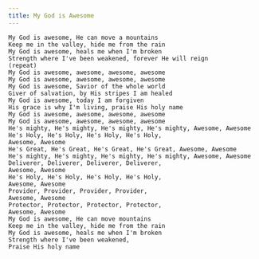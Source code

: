 ```yaml
---
title: My God is Awesome
---
```

	My God is awesome, He can move a mountains
	Keep me in the valley, hide me from the rain
	My God is awesome, heals me when I'm broken
	Strength where I've been weakened, forever He will reign
	(repeat)
	My God is awesome, awesome, awesome, awesome
	My God is awesome, awesome, awesome, awesome
	My God is awesome, Savior of the whole world
	Giver of salvation, by His stripes I am healed
	My God is awesome, today I am forgiven
	His grace is why I'm living, praise His holy name
	My God is awesome, awesome, awesome, awesome
	My God is awesome, awesome, awesome, awesome
	He's mighty, He's mighty, He's mighty, He's mighty, Awesome, Awesome
	He's Holy, He's Holy, He's Holy, He's Holy,
	Awesome, Awesome
	He's Great, He's Great, He's Great, He's Great, Awesome, Awesome
	He's mighty, He's mighty, He's mighty, He's mighty, Awesome, Awesome
	Deliverer, Deliverer, Deliverer, Deliverer,
	Awesome, Awesome
	He's Holy, He's Holy, He's Holy, He's Holy,
	Awesome, Awesome
	Provider, Provider, Provider, Provider,
	Awesome, Awesome
	Protector, Protector, Protector, Protector,
	Awesome, Awesome
	My God is awesome, He can move mountains
	Keep me in the valley, hide me from the rain
	My God is awesome, heals me when I'm broken
	Strength where I've been weakened,
	Praise His holy name

